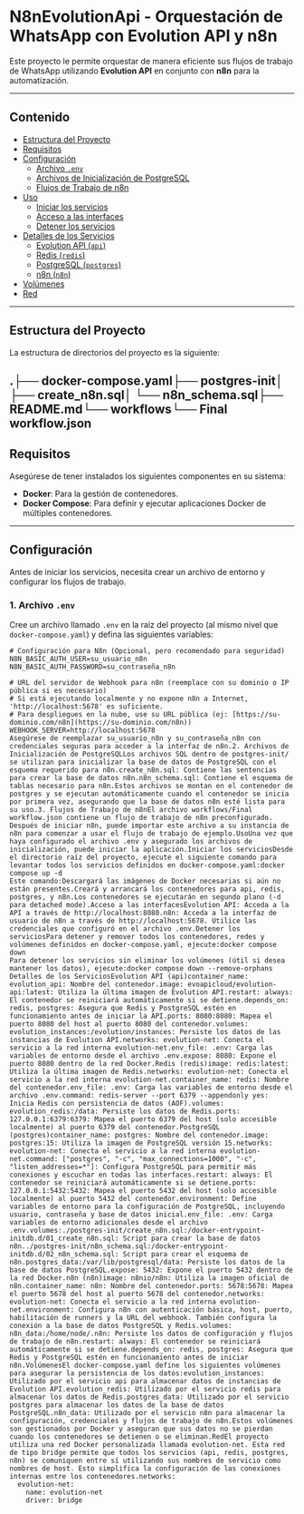 # N8nEvolutionApi - Orquestación de WhatsApp con Evolution API y n8n

Este proyecto le permite orquestar de manera eficiente sus flujos de trabajo de WhatsApp utilizando **Evolution API** en conjunto con **n8n** para la automatización.

---

## Contenido

- [Estructura del Proyecto](#estructura-del-proyecto)
- [Requisitos](#requisitos)
- [Configuración](#configuración)
  - [Archivo `.env`](#1-archivo-env)
  - [Archivos de Inicialización de PostgreSQL](#2-archivos-de-inicialización-de-postgresql)
  - [Flujos de Trabajo de n8n](#3-flujos-de-trabajo-de-n8n)
- [Uso](#uso)
  - [Iniciar los servicios](#iniciar-los-servicios)
  - [Acceso a las interfaces](#acceso-a-las-interfaces)
  - [Detener los servicios](#detener-los-servicios)
- [Detalles de los Servicios](#detalles-de-los-servicios)
  - [Evolution API (`api`)](#evolution-api-api)
  - [Redis (`redis`)](#redis-redis)
  - [PostgreSQL (`postgres`)](#postgresql-postgres)
  - [n8n (`n8n`)](#n8n-n8n)
- [Volúmenes](#volúmenes)
- [Red](#red)

---

## Estructura del Proyecto

La estructura de directorios del proyecto es la siguiente:

.├── docker-compose.yaml├── postgres-init│   ├── create_n8n.sql│   └── n8n_schema.sql├── README.md└── workflows└── Final workflow.json
---

## Requisitos

Asegúrese de tener instalados los siguientes componentes en su sistema:

-   **Docker**: Para la gestión de contenedores.
-   **Docker Compose**: Para definir y ejecutar aplicaciones Docker de múltiples contenedores.

---

## Configuración

Antes de iniciar los servicios, necesita crear un archivo de entorno y configurar los flujos de trabajo.

### 1. Archivo `.env`

Cree un archivo llamado `.env` en la raíz del proyecto (al mismo nivel que `docker-compose.yaml`) y defina las siguientes variables:

```dotenv
# Configuración para N8n (Opcional, pero recomendado para seguridad)
N8N_BASIC_AUTH_USER=su_usuario_n8n
N8N_BASIC_AUTH_PASSWORD=su_contraseña_n8n

# URL del servidor de Webhook para n8n (reemplace con su dominio o IP pública si es necesario)
# Si está ejecutando localmente y no expone n8n a Internet, 'http://localhost:5678' es suficiente.
# Para despliegues en la nube, use su URL pública (ej: [https://su-dominio.com/n8n](https://su-dominio.com/n8n))
WEBHOOK_SERVER=http://localhost:5678
Asegúrese de reemplazar su_usuario_n8n y su_contraseña_n8n con credenciales seguras para acceder a la interfaz de n8n.2. Archivos de Inicialización de PostgreSQLLos archivos SQL dentro de postgres-init/ se utilizan para inicializar la base de datos de PostgreSQL con el esquema requerido para n8n.create_n8n.sql: Contiene las sentencias para crear la base de datos n8n.n8n_schema.sql: Contiene el esquema de tablas necesario para n8n.Estos archivos se montan en el contenedor de postgres y se ejecutan automáticamente cuando el contenedor se inicia por primera vez, asegurando que la base de datos n8n esté lista para su uso.3. Flujos de Trabajo de n8nEl archivo workflows/Final workflow.json contiene un flujo de trabajo de n8n preconfigurado. Después de iniciar n8n, puede importar este archivo a su instancia de n8n para comenzar a usar el flujo de trabajo de ejemplo.UsoUna vez que haya configurado el archivo .env y asegurado los archivos de inicialización, puede iniciar la aplicación.Iniciar los serviciosDesde el directorio raíz del proyecto, ejecute el siguiente comando para levantar todos los servicios definidos en docker-compose.yaml:docker compose up -d
Este comando:Descargará las imágenes de Docker necesarias si aún no están presentes.Creará y arrancará los contenedores para api, redis, postgres, y n8n.Los contenedores se ejecutarán en segundo plano (-d para detached mode).Acceso a las interfacesEvolution API: Acceda a la API a través de http://localhost:8080.n8n: Acceda a la interfaz de usuario de n8n a través de http://localhost:5678. Utilice las credenciales que configuró en el archivo .env.Detener los serviciosPara detener y remover todos los contenedores, redes y volúmenes definidos en docker-compose.yaml, ejecute:docker compose down
Para detener los servicios sin eliminar los volúmenes (útil si desea mantener los datos), ejecute:docker compose down --remove-orphans
Detalles de los ServiciosEvolution API (api)container_name: evolution_api: Nombre del contenedor.image: evoapicloud/evolution-api:latest: Utiliza la última imagen de Evolution API.restart: always: El contenedor se reiniciará automáticamente si se detiene.depends_on: redis, postgres: Asegura que Redis y PostgreSQL estén en funcionamiento antes de iniciar la API.ports: 8080:8080: Mapea el puerto 8080 del host al puerto 8080 del contenedor.volumes: evolution_instances:/evolution/instances: Persiste los datos de las instancias de Evolution API.networks: evolution-net: Conecta el servicio a la red interna evolution-net.env_file: .env: Carga las variables de entorno desde el archivo .env.expose: 8080: Expone el puerto 8080 dentro de la red Docker.Redis (redis)image: redis:latest: Utiliza la última imagen de Redis.networks: evolution-net: Conecta el servicio a la red interna evolution-net.container_name: redis: Nombre del contenedor.env_file: .env: Carga las variables de entorno desde el archivo .env.command: redis-server --port 6379 --appendonly yes: Inicia Redis con persistencia de datos (AOF).volumes: evolution_redis:/data: Persiste los datos de Redis.ports: 127.0.0.1:6379:6379: Mapea el puerto 6379 del host (solo accesible localmente) al puerto 6379 del contenedor.PostgreSQL (postgres)container_name: postgres: Nombre del contenedor.image: postgres:15: Utiliza la imagen de PostgreSQL versión 15.networks: evolution-net: Conecta el servicio a la red interna evolution-net.command: ["postgres", "-c", "max_connections=1000", "-c", "listen_addresses=*"]: Configura PostgreSQL para permitir más conexiones y escuchar en todas las interfaces.restart: always: El contenedor se reiniciará automáticamente si se detiene.ports: 127.0.0.1:5432:5432: Mapea el puerto 5432 del host (solo accesible localmente) al puerto 5432 del contenedor.environment: Define variables de entorno para la configuración de PostgreSQL, incluyendo usuario, contraseña y base de datos inicial.env_file: .env: Carga variables de entorno adicionales desde el archivo .env.volumes:./postgres-init/create_n8n.sql:/docker-entrypoint-initdb.d/01_create_n8n.sql: Script para crear la base de datos n8n../postgres-init/n8n_schema.sql:/docker-entrypoint-initdb.d/02_n8n_schema.sql: Script para crear el esquema de n8n.postgres_data:/var/lib/postgresql/data: Persiste los datos de la base de datos PostgreSQL.expose: 5432: Expone el puerto 5432 dentro de la red Docker.n8n (n8n)image: n8nio/n8n: Utiliza la imagen oficial de n8n.container_name: n8n: Nombre del contenedor.ports: 5678:5678: Mapea el puerto 5678 del host al puerto 5678 del contenedor.networks: evolution-net: Conecta el servicio a la red interna evolution-net.environment: Configura n8n con autenticación básica, host, puerto, habilitación de runners y la URL del webhook. También configura la conexión a la base de datos PostgreSQL y Redis.volumes: n8n_data:/home/node/.n8n: Persiste los datos de configuración y flujos de trabajo de n8n.restart: always: El contenedor se reiniciará automáticamente si se detiene.depends_on: redis, postgres: Asegura que Redis y PostgreSQL estén en funcionamiento antes de iniciar n8n.VolúmenesEl docker-compose.yaml define los siguientes volúmenes para asegurar la persistencia de los datos:evolution_instances: Utilizado por el servicio api para almacenar datos de instancias de Evolution API.evolution_redis: Utilizado por el servicio redis para almacenar los datos de Redis.postgres_data: Utilizado por el servicio postgres para almacenar los datos de la base de datos PostgreSQL.n8n_data: Utilizado por el servicio n8n para almacenar la configuración, credenciales y flujos de trabajo de n8n.Estos volúmenes son gestionados por Docker y aseguran que sus datos no se pierdan cuando los contenedores se detienen o se eliminan.RedEl proyecto utiliza una red Docker personalizada llamada evolution-net. Esta red de tipo bridge permite que todos los servicios (api, redis, postgres, n8n) se comuniquen entre sí utilizando sus nombres de servicio como nombres de host. Esto simplifica la configuración de las conexiones internas entre los contenedores.networks:
  evolution-net:
    name: evolution-net
    driver: bridge

